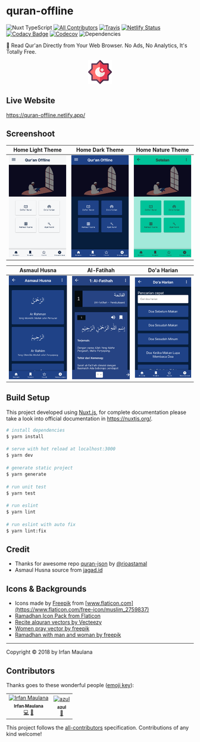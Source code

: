 # quran-offline

![Nuxt TypeScript](https://img.shields.io/badge/Nuxt-TypeScript-blue.svg) 
[![All Contributors](https://img.shields.io/badge/all_contributors-2-orange.svg)](#contributors) 
[![Travis](https://img.shields.io/travis/mazipan/quran-offline.svg)](https://travis-ci.org/mazipan/quran-offline) 
[![Netlify Status](https://api.netlify.com/api/v1/badges/a2f665dd-6e55-4026-a1e9-35810c8b1af9/deploy-status)](https://app.netlify.com/sites/quran-offline/deploys)
[![Codacy Badge](https://api.codacy.com/project/badge/Grade/6a146a9bea244c28b909499be3bcade8)](https://app.codacy.com/app/mazipan/quran-offline?utm_source=github.com&utm_medium=referral&utm_content=mazipan/quran-offline&utm_campaign=Badge_Grade_Settings) 
[![Codecov](https://codecov.io/gh/mazipan/quran-offline/branch/master/graph/badge.svg)](https://codecov.io/gh/mazipan/quran-offline) 
![Dependencies](https://img.shields.io/david/mazipan/quran-offline.svg) 

📖 Read Qur'an Directly from Your Web Browser. No Ads, No Analytics, It's Totally Free.

<p align="center">
 <img src="static/star-logo-color-64.png"/>
</p>

## Live Website

<https://quran-offline.netlify.app/>

## Screenshoot

|           Home Light Theme           |           Home Dark Theme          |            Home Nature Theme           |
| :----------------------------------: | :--------------------------------: | :------------------------------------: |
| ![light](screenshoot/home-light.png) | ![dark](screenshoot/home-dark.png) | ![nature](screenshoot/home-nature.png) |

|              Asmaul Husna              |              Al-Fatihah             |              Do'a Harian              |
| :------------------------------------: | :---------------------------------: | :-----------------------------------: |
| ![light](screenshoot/asmaul-husna.png) | ![dark](screenshoot/al-fatihah.png) | ![nature](screenshoot/doa-harian.png) |

## Build Setup

This project developed using [Nuxt.js](https://nuxtjs.org/), for complete documentation please take a look into official documentation in <https://nuxtjs.org/>.

```bash
# install dependencies
$ yarn install

# serve with hot reload at localhost:3000
$ yarn dev

# generate static project
$ yarn generate

# run unit test
$ yarn test

# run eslint
$ yarn lint

# run eslint with auto fix
$ yarn lint:fix
```

## Credit

-   Thanks for awesome repo [quran-json](https://github.com/rioastamal/quran-json) by [@rioastamal](https://github.com/rioastamal)
-   Asmaul Husna source from [jagad.id](https://jagad.id/99-asmaul-husna-latin-arab-dan-terjemahan-indonesia-inggris/)

## Icons & Backgrounds

-   Icons made by [Freepik](https://www.flaticon.com/authors/freepik) from [www.flaticon.com](https://www.flaticon.com/free-icon/muslim_2759837)
-   [Ramadhan Icon Pack from Flaticon](https://www.flaticon.com/packs/ramadan-31)
-   [Recite alquran vectors by Vecteezy](https://www.vecteezy.com/free-vector/recite-alquran)
-   [Women pray vector by freepik](https://www.freepik.com/free-vector/flat-design-ramadan-event_7533549.htm)
-   [Ramadhan with man and woman by freepik](https://www.freepik.com/free-vector/ramadan-with-man-woman-praying_7372126.htm)

* * *

Copyright © 2018 by Irfan Maulana

## Contributors

Thanks goes to these wonderful people ([emoji key](https://allcontributors.org/docs/en/emoji-key)):

<!-- ALL-CONTRIBUTORS-LIST:START - Do not remove or modify this section -->

<!-- prettier-ignore -->

<table><tr><td align="center"><a href="https://www.mazipan.xyz/"><img src="https://avatars0.githubusercontent.com/u/7221389?v=4" width="100px;" alt="Irfan Maulana"/><br /><sub><b>Irfan Maulana</b></sub></a><br /><a href="https://github.com/mazipan/quran-offline/commits?author=mazipan" title="Code">💻</a> <a href="#maintenance-mazipan" title="Maintenance">🚧</a></td><td align="center"><a href="http://altera.id"><img src="https://avatars2.githubusercontent.com/u/8231792?v=4" width="100px;" alt="azul"/><br /><sub><b>azul</b></sub></a><br /><a href="https://github.com/mazipan/quran-offline/issues?q=author%3Aazulkipli" title="Bug reports">🐛</a></td></tr></table>

<!-- ALL-CONTRIBUTORS-LIST:END -->

This project follows the [all-contributors](https://github.com/all-contributors/all-contributors) specification. Contributions of any kind welcome!
